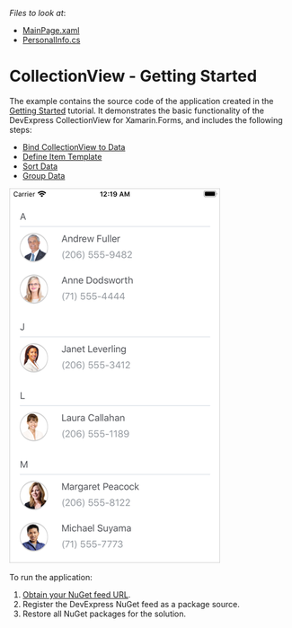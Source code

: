 <!-- default file list -->
*Files to look at*:

* [MainPage.xaml](./CollectionViewExample/MainPage.xaml)
* [PersonalInfo.cs](./CollectionViewExample/ViewModel.cs)
<!-- default file list end -->
# CollectionView - Getting Started

The example contains the source code of the application created in the [Getting Started](https://docs.devexpress.com/MobileControls/402075/xamarin-forms/collection-view/getting-started/index) tutorial. It demonstrates the basic functionality of the DevExpress CollectionView for Xamarin.Forms, and includes the following steps:
- [Bind CollectionView to Data](https://docs.devexpress.com/MobileControls/402076/xamarin-forms/collection-view/getting-started/lesson-1-data)
- [Define Item Template](https://docs.devexpress.com/MobileControls/402084/xamarin-forms/collection-view/getting-started/lesson-2-item-template)
- [Sort Data](https://docs.devexpress.com/MobileControls/402102/xamarin-forms/collection-view/getting-started/lesson-3-sort-items)
- [Group Data](https://docs.devexpress.com/MobileControls/402103/xamarin-forms/collection-view/getting-started/lesson-4-group-items)

<img src="./img/collection-view-getting-started.png" height="75%" />

To run the application:
1. [Obtain your NuGet feed URL](http://docs.devexpress.com/GeneralInformation/116042/installation/install-devexpress-controls-using-nuget-packages/obtain-your-nuget-feed-url).
2. Register the DevExpress NuGet feed as a package source.
3. Restore all NuGet packages for the solution.
